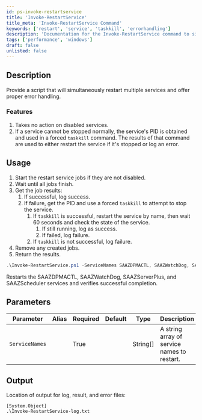 ```yaml
---
id: ps-invoke-restartservice
title: 'Invoke-RestartService'
title_meta: 'Invoke-RestartService Command'
keywords: ['restart', 'service', 'taskkill', 'errorhandling']
description: 'Documentation for the Invoke-RestartService command to simultaneously restart multiple services with proper error handling.'
tags: ['performance', 'windows']
draft: false
unlisted: false
---
```


## Description
Provide a script that will simultaneously restart multiple services and offer proper error handling.

### Features
1. Takes no action on disabled services.
2. If a service cannot be stopped normally, the service's PID is obtained and used in a forced `taskkill` command. The results of that command are used to either restart the service if it's stopped or log an error.

## Usage
1. Start the restart service jobs if they are not disabled.
2. Wait until all jobs finish.
3. Get the job results:
    1. If successful, log success.
    2. If failure, get the PID and use a forced `taskkill` to attempt to stop the service.
        1. If `taskkill` is successful, restart the service by name, then wait 60 seconds and check the state of the service.
            1. If still running, log as success.
            2. If failed, log failure.
        2. If `taskkill` is not successful, log failure.
4. Remove any created jobs.
5. Return the results.

```powershell
.\Invoke-RestartService.ps1 -ServiceNames SAAZDPMACTL, SAAZWatchDog, SAAZServerPlus, SAAZScheduler
```
Restarts the SAAZDPMACTL, SAAZWatchDog, SAAZServerPlus, and SAAZScheduler services and verifies successful completion.

## Parameters
| Parameter         | Alias | Required | Default | Type      | Description                               |
| ----------------- | ----- | -------- | ------- | --------- | ----------------------------------------- |
| `ServiceNames`    |       | True     |         | String[]  | A string array of service names to restart. |

## Output
Location of output for log, result, and error files:
```
[System.Object]
.\Invoke-RestartService-log.txt
```
